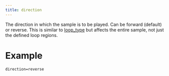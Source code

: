 ```yaml
---
title: direction
---
```

The direction in which the sample is to be played. Can be forward (default) or
reverse. This is similar to [loop_type](loop_type) but affects the entire sample,
not just the defined loop regions.

# Example

```
direction=reverse
```
